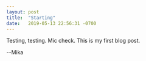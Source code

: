 ```yaml
---
layout: post
title:  "Starting"
date:   2019-05-13 22:56:31 -0700
---
```


Testing, testing. Mic check. This is my first blog post.

--Mika
